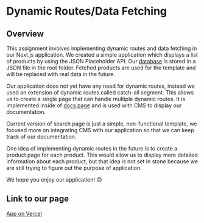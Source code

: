 # Dynamic Routes/Data Fetching

## Overview

This assignment involves implementing dynamic routes and data fetching in our Next.js application. We created a simple application which displays a list of products by using the JSON Placeholder API. Our [database](../../db.json) is stored in a JSON file in the root folder. Fetched products are used for the template and will be replaced with real data in the future.

Our application does not yet have any need for dynamic routes, instead we used an extension of dynamic routes called catch-all segment. This allows us to create a single page that can handle multiple dynamic routes. It is implemented inside of [docs page](../../hci-course/src/app/(navbar)/docs) and is used with CMS to display our documentation.

Current version of search page is just a simple, non-functional template, we focused more on integrating CMS with our application so that we can keep track of our documentation.

One idea of implementing dynamic routes in the future is to create a product page for each product. This would allow us to display more detailed information about each product, but that idea is not set in stone because we are still trying to figure out the purpose of application.

We hope you enjoy our application! 😊

## Link to our page

[App on Vercel](https://hci-bay.vercel.app)
